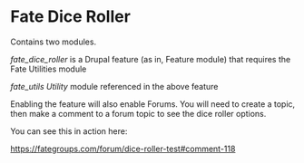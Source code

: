 # Fate Dice Roller

Contains two modules. 

*fate_dice_roller* is a Drupal feature (as in, Feature module) that requires the Fate Utilities module

*fate_utils Utility* module referenced in the above feature

Enabling the feature will also enable Forums. You will need to create a topic, then make a comment to a forum topic to see the dice roller options.

You can see this in action here:

https://fategroups.com/forum/dice-roller-test#comment-118
